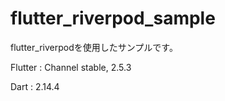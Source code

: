 # flutter_riverpod_sample

flutter_riverpodを使用したサンプルです。


Flutter : Channel stable, 2.5.3

Dart : 2.14.4